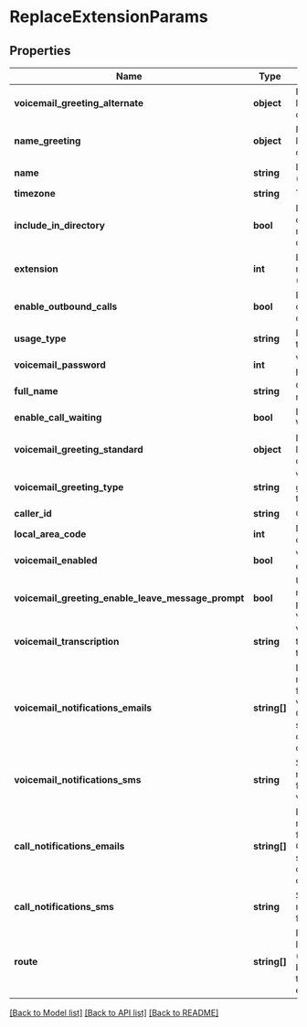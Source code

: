 # ReplaceExtensionParams

## Properties
Name | Type | Description | Notes
------------ | ------------- | ------------- | -------------
**voicemail_greeting_alternate** | **object** | Recording lookup object | [optional] 
**name_greeting** | **object** | Recording lookup object | [optional] 
**name** | **string** | Name (required) | [optional] 
**timezone** | **string** | Timezone | [optional] 
**include_in_directory** | **bool** | Include in dial-by-name directory | [optional] 
**extension** | **int** | Extension number (required) | [optional] 
**enable_outbound_calls** | **bool** | Enable outgoing calls | [optional] 
**usage_type** | **string** | Extension type | [optional] 
**voicemail_password** | **int** | Voicemail password | [optional] 
**full_name** | **string** | Contact name | [optional] 
**enable_call_waiting** | **bool** | Enable Call Waiting | [optional] 
**voicemail_greeting_standard** | **object** | Recording lookup object | [optional] 
**voicemail_greeting_type** | **string** | Voicemail greeting type | [optional] 
**caller_id** | **string** | Caller ID | [optional] 
**local_area_code** | **int** | Local area code | [optional] 
**voicemail_enabled** | **bool** | Voicemail enabled | [optional] 
**voicemail_greeting_enable_leave_message_prompt** | **bool** | Use leave message prompt after voicemail | [optional] 
**voicemail_transcription** | **string** | Voicemail transcription type | [optional] 
**voicemail_notifications_emails** | **string[]** | Email notifications for voicemails. Can be a single email or an array of emails | [optional] 
**voicemail_notifications_sms** | **string** | SMS notifications for voicemails | [optional] 
**call_notifications_emails** | **string[]** | Email notifications for calls. Can be a single email or an array of emails | [optional] 
**call_notifications_sms** | **string** | SMS notifications for calls | [optional] 
**route** | **string[]** | Route object lookup (must belong to this extension) | [optional] 

[[Back to Model list]](../README.md#documentation-for-models) [[Back to API list]](../README.md#documentation-for-api-endpoints) [[Back to README]](../README.md)



